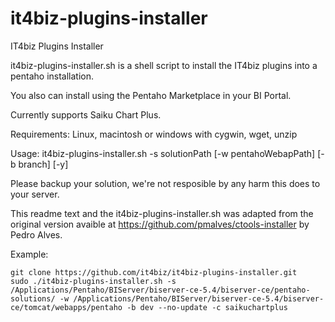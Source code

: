 # it4biz-plugins-installer
IT4biz Plugins Installer

it4biz-plugins-installer.sh is a shell script to install the IT4biz plugins into a pentaho installation.

You also can install using the Pentaho Marketplace in your BI Portal.

Currently supports Saiku Chart Plus.

Requirements: Linux, macintosh or windows with cygwin, wget, unzip

Usage: it4biz-plugins-installer.sh -s solutionPath [-w pentahoWebapPath] [-b branch] [-y]

Please backup your solution, we're not resposible by any harm this does to your server.

This readme text and the it4biz-plugins-installer.sh was adapted from the original version avaible at https://github.com/pmalves/ctools-installer by Pedro Alves.

Example:

```
git clone https://github.com/it4biz/it4biz-plugins-installer.git
sudo ./it4biz-plugins-installer.sh -s /Applications/Pentaho/BIServer/biserver-ce-5.4/biserver-ce/pentaho-solutions/ -w /Applications/Pentaho/BIServer/biserver-ce-5.4/biserver-ce/tomcat/webapps/pentaho -b dev --no-update -c saikuchartplus
```



